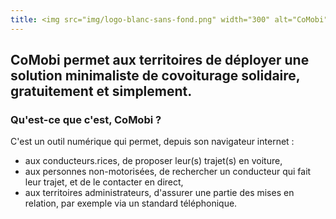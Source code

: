 ```yaml
---
title: <img src="img/logo-blanc-sans-fond.png" width="300" alt="CoMobi">
---
```


<h2 class="PageMainTitle">CoMobi permet aux territoires de déployer une solution minimaliste de covoiturage solidaire, gratuitement et simplement.</h2>

### Qu'est-ce que c'est, CoMobi ?

C'est un outil numérique qui permet, depuis son navigateur internet :
- aux conducteurs.rices, de proposer leur(s) trajet(s) en voiture, 
- aux personnes non-motorisées, de rechercher un conducteur qui fait leur trajet, et de le contacter en direct,
- aux territoires administrateurs, d'assurer une partie des mises en relation, par exemple via un standard téléphonique.

